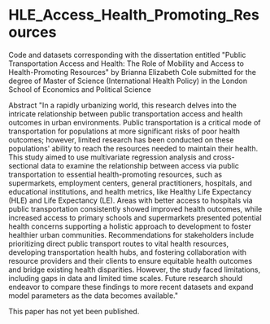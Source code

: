 # HLE_Access_Health_Promoting_Resources
Code and datasets corresponding with the dissertation entitled "Public Transportation Access and Health: The Role of Mobility and Access to Health-Promoting Resources" by Brianna Elizabeth Cole submitted for the degree of Master of Science (International Health Policy) in the London School of Economics and Political Science

Abstract 
"In a rapidly urbanizing world, this research delves into the intricate relationship between public transportation access and health outcomes in urban environments. Public transportation is a critical mode of transportation for populations at more significant risks of poor health outcomes; however, limited research has been conducted on these populations' ability to reach the resources needed to maintain their health. This study aimed to use multivariate regression analysis and cross-sectional data to examine the relationship between access via public transportation to essential health-promoting resources, such as supermarkets, employment centers, general practitioners, hospitals, and educational institutions, and health metrics, like Healthy Life Expectancy (HLE) and Life Expectancy (LE). Areas with better access to hospitals via public transportation consistently showed improved health outcomes, while increased access to primary schools and supermarkets presented potential health concerns supporting a holistic approach to development to foster healthier urban communities. Recommendations for stakeholders include prioritizing direct public transport routes to vital health resources, developing transportation health hubs, and fostering collaboration with resource providers and their clients to ensure equitable health outcomes and bridge existing health disparities. However, the study faced limitations, including gaps in data and limited time scales. Future research should endeavor to compare these findings to more recent datasets and expand model parameters as the data becomes available." 

This paper has not yet been published.

